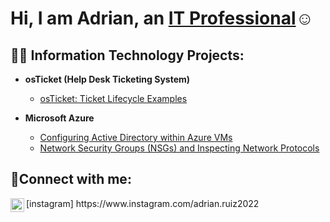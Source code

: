 <h1>Hi, I am Adrian, an <a href="https://linkedin.com/in/adrian-ruiz-15463a285">IT Professional</a>☺</h1>

<h2>👨‍💻 Information Technology Projects:</h2>

- <b>osTicket (Help Desk Ticketing System)</b>

  - [osTicket: Ticket Lifecycle Examples](https://github.com/forevermorewon/ticket-lifecycle)
- <b>Microsoft Azure</b>
  - [Configuring Active Directory within Azure VMs](https://github.com/forevermorewon/configure-ad)
  - [Network Security Groups (NSGs) and Inspecting Network Protocols](https://github.com/forevermorewon/azure-network-protocols)

<h2>🤳Connect with me:</h2>
<img align="left" alt="Josh | Instagram" width="22px" src="https://cdn.jsdelivr.net/npm/simple-icons@v3/icons/instagram.svg" />[instagram]
https://www.instagram.com/adrian.ruiz2022
